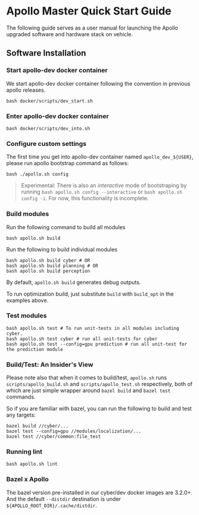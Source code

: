 # Apollo Master Quick Start Guide

The following guide serves as a user manual for launching the Apollo upgraded software and hardware stack on vehicle.

## Software Installation

### Start apollo-dev docker container

We start apollo-dev docker container following the convention in previous apollo releases.

```
bash docker/scripts/dev_start.sh
```

### Enter apollo-dev docker container
```
bash docker/scripts/dev_into.sh
```

### Configure custom settings
The first time you get into apollo-dev container named `apollo_dev_${USER}`,
please run apollo bootstrap command as follows:
```
bash ./apollo.sh config
```

> Experimental:
 There is also an *interactive* mode of bootstraping by running
 `bash apollo.sh config --interactive` or `bash apollo.sh config -i`.
 For now, this functionality is incomplete.

### Build modules

Run the following command to build all modules
```
bash apollo.sh build
```

Run the following to build individual modules
```
bash apollo.sh build cyber # OR
bash apollo.sh build planning # OR
bash apollo.sh build perception
```

By default, `apollo.sh build` generates debug outputs.

To run optimization build,  just substitute `build` with `build_opt` in the examples above.

### Test modules

```
bash apollo.sh test # To run unit-tests in all modules including cyber.
bash apollo.sh test cyber # run all unit-tests for cyber
bash apollo.sh test --config=gpu prediction # run all unit-test for the prediction module
```

### Build/Test: An Insider's View

Please note also that when it comes to build/test, `apollo.sh` runs
`scripts/apollo_build.sh` and `scripts/apollo_test.sh` respectively, both of
which are just simple wrapper around `bazel build` and `bazel test` commands.

So if you are familiar with bazel, you can run the following to build and test any targets:

```
bazel build //cyber/...
bazel test --config=gpu //modules/localization/...
bazel test //cyber/common:file_test
```

### Running lint

```
bash apollo.sh lint
```

### Bazel x Apollo

The bazel version pre-installed in our cyber/dev docker images are 3.2.0+.
And the default `--distdir` destination is under
`${APOLLO_ROOT_DIR}/.cache/distdir`.



